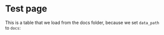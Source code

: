 # Test page

This is a table that we load from the docs folder, because we set `data_path` to `docs`:
